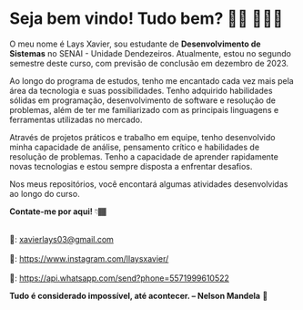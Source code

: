 
# Seja bem vindo! Tudo bem? 👋🏿 👩🏾‍💻

O meu nome é Lays Xavier, sou estudante de **Desenvolvimento de Sistemas** no SENAI - Unidade Dendezeiros. Atualmente, estou no segundo semestre deste curso, com previsão de conclusão em dezembro de 2023. 

Ao longo do programa de estudos, tenho me encantado cada vez mais pela área da tecnologia e suas possibilidades. Tenho adquirido habilidades sólidas em programação, desenvolvimento de software e resolução de problemas, além de ter me familiarizado com as principais linguagens e ferramentas utilizadas no mercado.

Através de projetos práticos e trabalho em equipe, tenho desenvolvido minha capacidade de análise, pensamento crítico e habilidades de resolução de problemas. Tenho a capacidade de aprender rapidamente novas tecnologias e estou sempre disposta a enfrentar desafios.

Nos meus repositórios, você encontará algumas atividades desenvolvidas ao longo do curso. 




**Contate-me por aqui!** 👇🏾

<br> 📧: xavierlays03@gmail.com </br>
<br> 🔗: https://www.instagram.com/llaysxavier/ </br>
<br> 📱: https://api.whatsapp.com/send?phone=5571999610522 </br>



**Tudo é considerado impossível, até acontecer. – Nelson Mandela** 🎯
